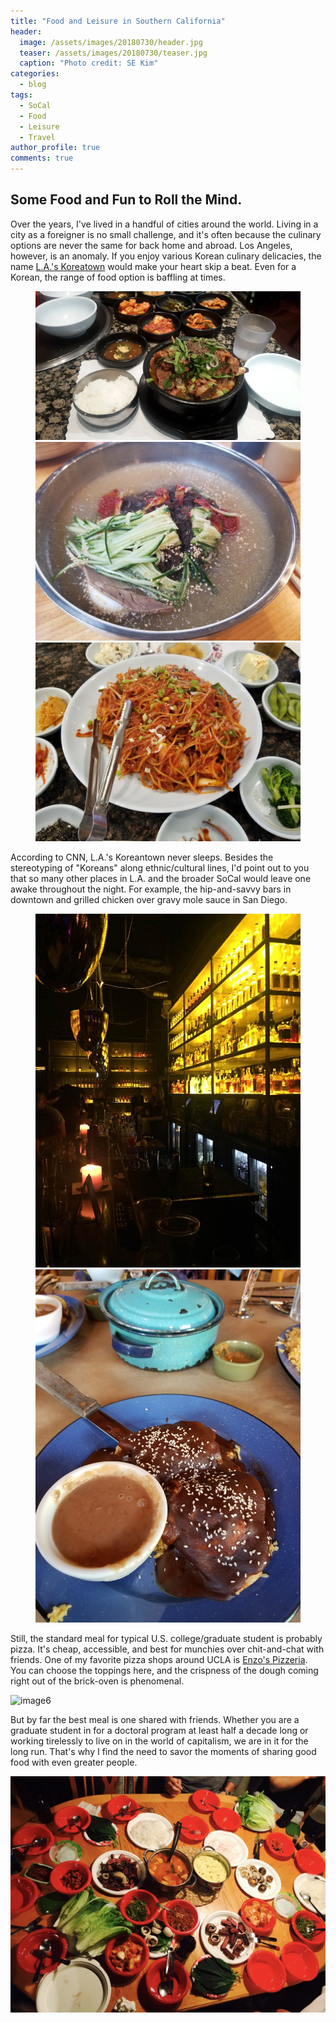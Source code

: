 ```yaml
---
title: "Food and Leisure in Southern California"
header:
  image: /assets/images/20180730/header.jpg
  teaser: /assets/images/20180730/teaser.jpg
  caption: "Photo credit: SE Kim"
categories:
  - blog
tags:
  - SoCal
  - Food
  - Leisure
  - Travel
author_profile: true
comments: true
---
```


 
## Some Food and Fun to Roll the Mind.
Over the years, I've lived in a handful of cities around the world. Living in a city as a foreigner is no small challenge, and it's often because the culinary options are never the same for back home and abroad. Los Angeles, however, is an anomaly. If you enjoy various Korean culinary delicacies, the name [L.A.'s Koreatown](https://www.cnn.com/travel/article/koreatown-los-angeles/index.html) would make your heart skip a beat. Even for a Korean, the range of food option is baffling at times.

<figure class="third">
    <a href="/assets/images/20180730/1.jpg"><img src="/assets/images/20180730/1.jpg"></a>
    <a href="/assets/images/20180730/3.jpg"><img src="/assets/images/20180730/3.jpg"></a>
    <a href="/assets/images/20180730/4.jpg"><img src="/assets/images/20180730/4.jpg"></a>
</figure>

According to CNN, L.A.'s Koreantown never sleeps. Besides the stereotyping of "Koreans" along ethnic/cultural lines, I'd point out to you that so many other places in L.A. and the broader SoCal would leave one awake throughout the night. For example, the hip-and-savvy bars in downtown and grilled chicken over gravy mole sauce in San Diego.

<figure class="half">
    <a href="/assets/images/20180730/2.jpg"><img src="/assets/images/20180730/2.jpg"></a>
    <a href="/assets/images/20180730/5.jpg"><img src="/assets/images/20180730/5.jpg"></a>
</figure>

Still, the standard meal for typical U.S. college/graduate student is probably pizza. It's cheap, accessible, and best for munchies over chit-and-chat with friends. One of my favorite pizza shops around UCLA is [Enzo's Pizzeria](http://www.enzospizzeria.com/). You can choose the toppings here, and the crispness of the dough coming right out of the brick-oven is phenomenal.

![image6](/assets/images/20180730/6.jpg)

But by far the best meal is one shared with friends. Whether you are a graduate student in for a doctoral program at least half a decade long or working tirelessly to live on in the world of capitalism, we are in it for the long run. That's why I find the need to savor the moments of sharing good food with even greater people.

![image7](/assets/images/20180730/7.jpg)
